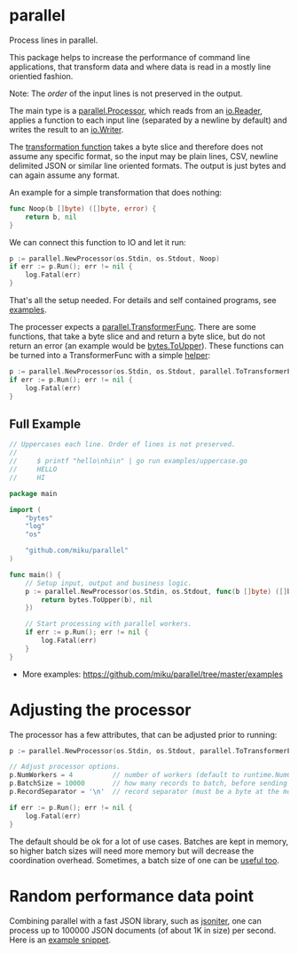 # parallel

Process lines in parallel.

This package helps to increase the performance of command line applications,
that transform data and where data is read in a mostly line orientied fashion.

Note: The *order* of the input lines is not preserved in the output.

The main type is a
[parallel.Processor](https://github.com/miku/parallel/blob/fa00b8c221050cc7a84a666f124c9a8c9f0cd471/processor.go#L68-L76),
which reads from an [io.Reader](https://golang.org/pkg/io/#Reader), applies a
function to each input line (separated by a newline by default) and writes the
result to an [io.Writer](https://golang.org/pkg/io/#Writer).

The [transformation function](https://github.com/miku/parallel/blob/fa00b8c221050cc7a84a666f124c9a8c9f0cd471/processor.go#L56-L58) takes a byte slice and therefore does not assume
any specific format, so the input may be plain lines, CSV, newline delimited
JSON or similar line oriented formats. The output is just bytes and can again
assume any format.

An example for a simple transformation that does nothing:

```go
func Noop(b []byte) ([]byte, error) {
	return b, nil
}
```

We can connect this function to IO and let it run:

```go
p := parallel.NewProcessor(os.Stdin, os.Stdout, Noop)
if err := p.Run(); err != nil {
	log.Fatal(err)
}
```

That's all the setup needed. For details and self contained programs, see [examples](https://github.com/miku/parallel/tree/master/examples).

The processer expects a
[parallel.TransformerFunc](https://github.com/miku/parallel/blob/fa00b8c221050cc7a84a666f124c9a8c9f0cd471/processor.go#L56-L58).
There are some functions, that take a byte slice and and return a byte slice,
but do not return an error (an example would be [bytes.ToUpper](https://golang.org/pkg/bytes/#ToUpper)). These functions can be turned into a TransformerFunc with a simple [helper](https://github.com/miku/parallel/blob/fa00b8c221050cc7a84a666f124c9a8c9f0cd471/processor.go#L60-L66):

```go
p := parallel.NewProcessor(os.Stdin, os.Stdout, parallel.ToTransformerFunc(bytes.ToUpper))
if err := p.Run(); err != nil {
	log.Fatal(err)
}
```

## Full Example

```go
// Uppercases each line. Order of lines is not preserved.
//
//     $ printf "hello\nhi\n" | go run examples/uppercase.go
//     HELLO
//     HI

package main

import (
	"bytes"
	"log"
	"os"

	"github.com/miku/parallel"
)

func main() {
	// Setup input, output and business logic.
	p := parallel.NewProcessor(os.Stdin, os.Stdout, func(b []byte) ([]byte, error) {
		return bytes.ToUpper(b), nil
	})

	// Start processing with parallel workers.
	if err := p.Run(); err != nil {
		log.Fatal(err)
	}
}
```

* More examples: https://github.com/miku/parallel/tree/master/examples

# Adjusting the processor

The processor has a few attributes, that can be adjusted prior to running:

```go
p := parallel.NewProcessor(os.Stdin, os.Stdout, parallel.ToTransformerFunc(bytes.ToUpper))

// Adjust processor options.
p.NumWorkers = 4          // number of workers (default to runtime.NumCPU())
p.BatchSize = 10000       // how many records to batch, before sending to a worker
p.RecordSeparator = '\n'  // record separator (must be a byte at the moment)

if err := p.Run(); err != nil {
	log.Fatal(err)
}
```

The default should be ok for a lot of use cases. Batches are kept in memory, so
higher batch sizes will need more memory but will decrease the coordination
overhead. Sometimes, a batch size of one can be [useful
too](https://github.com/miku/parallel/blob/fa00b8c221050cc7a84a666f124c9a8c9f0cd471/examples/fetchall.go#L166).

# Random performance data point

Combining parallel with a fast JSON library, such as
[jsoniter](https://github.com/json-iterator/go), one can process up to 100000
JSON documents (of about 1K in size) per second. Here is an [example
snippet](https://gist.github.com/miku/62f64de2016dc38186e21270715e8016#file-main-go).
